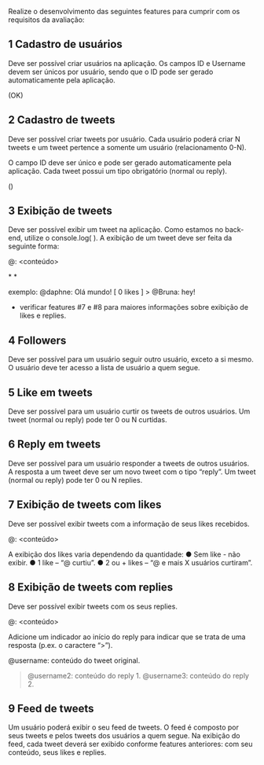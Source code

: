 Realize o desenvolvimento das seguintes features para cumprir com os
requisitos da avaliação:

## 1 Cadastro de usuários
Deve ser possível criar usuários na aplicação.
Os campos ID e Username devem ser únicos por
usuário, sendo que o ID pode ser gerado
automaticamente pela aplicação.

(OK)

## 2 Cadastro de tweets
Deve ser possível criar tweets por usuário. Cada
usuário poderá criar N tweets e um tweet pertence a
somente um usuário (relacionamento 0-N).

O campo ID deve ser único e pode ser gerado
automaticamente pela aplicação.
Cada tweet possui um tipo obrigatório (normal ou
reply).

()

## 3 Exibição de tweets
Deve ser possível exibir um tweet na aplicação. Como
estamos no back-end, utilize o console.log( ).
A exibição de um tweet deve ser feita da seguinte
forma:

@<username>: <conteúdo>

<likes> *
<replies> *

exemplo: 
 @daphne: Olá mundo!
  [ 0 likes ] 
    > @Bruna: hey!
    
* verificar features #7 e #8 para maiores
informações sobre exibição de likes e replies.

## 4 Followers

Deve ser possível para um usuário seguir outro
usuário, exceto a si mesmo.
O usuário deve ter acesso a lista de usuário a quem
segue.

## 5 Like em tweets  

Deve ser possível para um usuário curtir os tweets de
outros usuários.
Um tweet (normal ou reply) pode ter 0 ou N curtidas.

## 6 Reply em tweets

Deve ser possível para um usuário responder a tweets
de outros usuários.
A resposta a um tweet deve ser um novo tweet com o
tipo “reply”.
Um tweet (normal ou reply) pode ter 0 ou N replies.

## 7 Exibição de tweets com likes

Deve ser possível exibir tweets com a informação de
seus likes recebidos.

@<username>: <conteúdo>

<likes>

A exibição dos likes varia dependendo da quantidade:
● Sem like - não exibir.
● 1 like – “@<username> curtiu”.
● 2 ou + likes – “@<username1> e mais X
usuários curtiram”.

## 8 Exibição de tweets com replies

Deve ser possível exibir tweets com os seus replies.

@<username>: <conteúdo>

<replies>

Adicione um indicador ao início do reply para indicar
que se trata de uma resposta (p.ex. o caractere “>”).

@username: conteúdo do tweet original.
> @username2: conteúdo do reply 1.
> @username3: conteúdo do reply 2.

## 9 Feed de tweets

Um usuário poderá exibir o seu feed de tweets. O feed
é composto por seus tweets e pelos tweets dos
usuários a quem segue.
Na exibição do feed, cada tweet deverá ser exibido
conforme features anteriores: com seu conteúdo, seus
likes e replies.